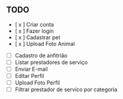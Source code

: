 ## TODO

- [ x ] Criar conta
- [ x ] Fazer login
- [ x ] Cadastrar pet
- [ x ] Upload Foto Animal
- [ ] Cadastro de anfitrião
- [ ] Listar prestadores de serviço
- [ ] Enviar E-mail
- [ ] Editar Perfil
- [ ] Upload Foto Perfil
- [ ] Filtrar prestador de servico por categoria
